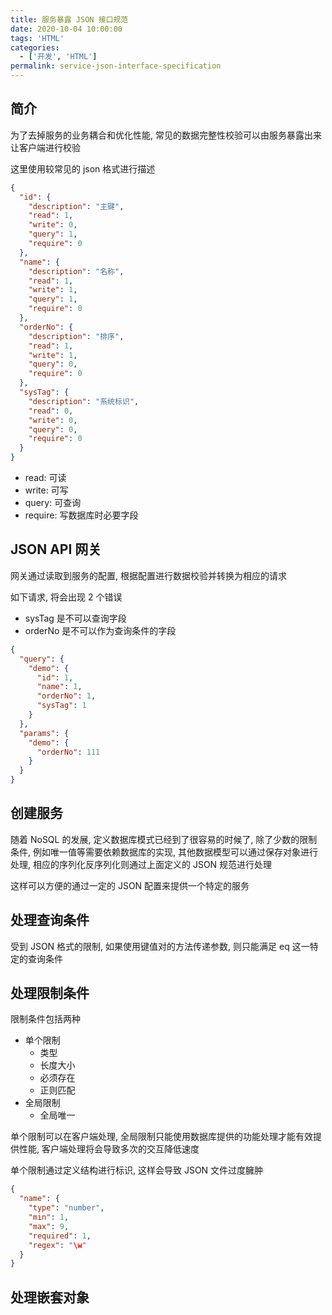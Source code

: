 ```yaml
---
title: 服务暴露 JSON 接口规范
date: 2020-10-04 10:00:00
tags: 'HTML'
categories:
  - ['开发', 'HTML']
permalink: service-json-interface-specification
---
```


## 简介

为了去掉服务的业务耦合和优化性能, 常见的数据完整性校验可以由服务暴露出来让客户端进行校验

这里使用较常见的 json 格式进行描述

```json
{
  "id": {
    "description": "主键",
    "read": 1,
    "write": 0,
    "query": 1,
    "require": 0
  },
  "name": {
    "description": "名称",
    "read": 1,
    "write": 1,
    "query": 1,
    "require": 0
  },
  "orderNo": {
    "description": "排序",
    "read": 1,
    "write": 1,
    "query": 0,
    "require": 0
  },
  "sysTag": {
    "description": "系统标识",
    "read": 0,
    "write": 0,
    "query": 0,
    "require": 0
  }
}
```

- read: 可读
- write: 可写
- query: 可查询
- require: 写数据库时必要字段

## JSON API 网关

网关通过读取到服务的配置, 根据配置进行数据校验并转换为相应的请求

如下请求, 将会出现 2 个错误

- sysTag 是不可以查询字段
- orderNo 是不可以作为查询条件的字段

```json
{
  "query": {
    "demo": {
      "id": 1,
      "name": 1,
      "orderNo": 1,
      "sysTag": 1
    }
  },
  "params": {
    "demo": {
      "orderNo": 111
    }
  }
}
```

## 创建服务

随着 NoSQL 的发展, 定义数据库模式已经到了很容易的时候了, 除了少数的限制条件, 例如唯一值等需要依赖数据库的实现, 其他数据模型可以通过保存对象进行处理, 相应的序列化反序列化则通过上面定义的 JSON 规范进行处理

这样可以方便的通过一定的 JSON 配置来提供一个特定的服务

## 处理查询条件

受到 JSON 格式的限制, 如果使用键值对的方法传递参数, 则只能满足 eq 这一特定的查询条件

## 处理限制条件

限制条件包括两种

- 单个限制
  - 类型
  - 长度大小
  - 必须存在
  - 正则匹配
- 全局限制
  - 全局唯一

单个限制可以在客户端处理, 全局限制只能使用数据库提供的功能处理才能有效提供性能, 客户端处理将会导致多次的交互降低速度

单个限制通过定义结构进行标识, 这样会导致 JSON 文件过度臃肿

```json
{
  "name": {
    "type": "number",
    "min": 1,
    "max": 9,
    "required": 1,
    "regex": "\w"
  }
}
```

## 处理嵌套对象
